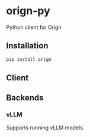 # orign-py

Python client for Orign

## Installation

```bash
pip install orign
```

## Client


## Backends

### vLLM

Supports running vLLM models.